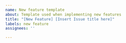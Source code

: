 ```yaml
---
name: New feature template
about: Template used when implementing new features
title: "[New Feature] [Insert Issue title here]"
labels: new feature
assignees: ''

---
```



